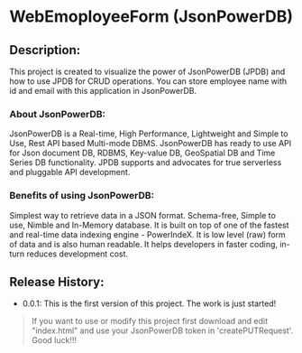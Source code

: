 # WebEmoployeeForm (JsonPowerDB)
## Description:  
This project is created to visualize the power of JsonPowerDB (JPDB) and how to use JPDB for CRUD operations. You can store employee name with id and email with this application in JsonPowerDB.


### About JsonPowerDB:
JsonPowerDB is a Real-time, High Performance, Lightweight and Simple to Use, Rest API based Multi-mode DBMS. JsonPowerDB has ready to use API for Json document DB, RDBMS, Key-value DB, GeoSpatial DB and Time Series DB functionality. JPDB supports and advocates for true serverless and pluggable API development.
### Benefits of using JsonPowerDB:
Simplest way to retrieve data in a JSON format.
Schema-free, Simple to use, Nimble and In-Memory database.
It is built on top of one of the fastest and real-time data indexing engine - PowerIndeX.
It is low level (raw) form of data and is also human readable.
It helps developers in faster coding, in-turn reduces development cost.


## Release History:
- 0.0.1: This is the first version of this project. The work is just started!

> If you want to use or modify this project first download and edit "index.html" and use your JsonPowerDB token in 'createPUTRequest'. Good luck!!!
